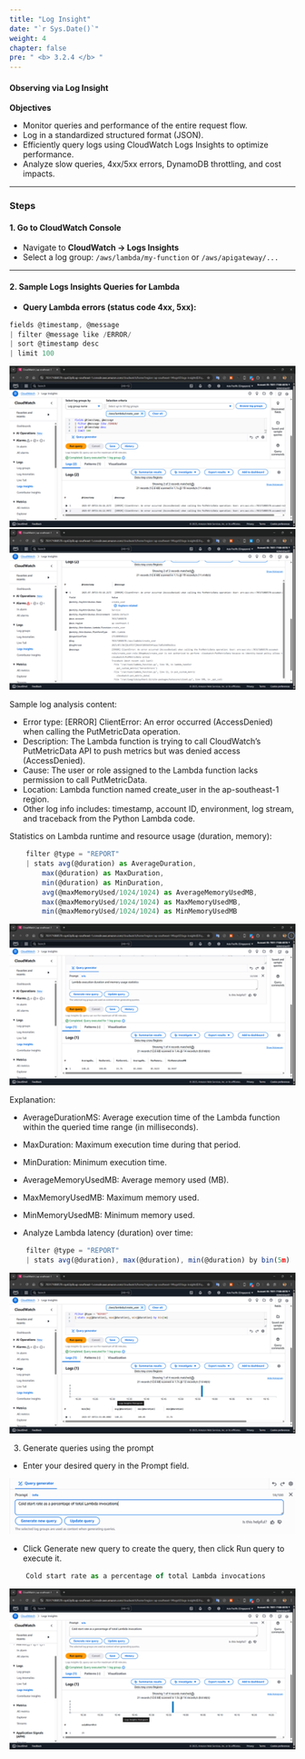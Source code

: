 ```yaml
---
title: "Log Insight"
date: "`r Sys.Date()`"
weight: 4
chapter: false
pre: " <b> 3.2.4 </b> "
---
```


#### Observing via Log Insight

**Objectives**

- Monitor queries and performance of the entire request flow.
- Log in a standardized structured format (JSON).
- Efficiently query logs using CloudWatch Logs Insights to optimize performance.
- Analyze slow queries, 4xx/5xx errors, DynamoDB throttling, and cost impacts.

---

### Steps

#### 1. Go to **CloudWatch Console**

- Navigate to **CloudWatch → Logs Insights**
- Select a log group: `/aws/lambda/my-function` or `/aws/apigateway/...`

---

#### 2. Sample Logs Insights Queries for Lambda

- **Query Lambda errors (status code 4xx, 5xx):**

```js
fields @timestamp, @message
| filter @message like /ERROR/
| sort @timestamp desc
| limit 100
```

![Connect](/images/Insight/insight2.png)
![Connect](/images/Insight/insight1.png)

Sample log analysis content:

- Error type: [ERROR] ClientError: An error occurred (AccessDenied) when calling the PutMetricData operation.
- Description: The Lambda function is trying to call CloudWatch’s PutMetricData API to push metrics but was denied access (AccessDenied).
- Cause: The user or role assigned to the Lambda function lacks permission to call PutMetricData.
- Location: Lambda function named create_user in the ap-southeast-1 region.
- Other log info includes: timestamp, account ID, environment, log stream, and traceback from the Python Lambda code.

Statistics on Lambda runtime and resource usage (duration, memory):

```js
	filter @type = "REPORT"
	| stats avg(@duration) as AverageDuration,
        max(@duration) as MaxDuration,
        min(@duration) as MinDuration,
        avg(@maxMemoryUsed/1024/1024) as AverageMemoryUsedMB,
        max(@maxMemoryUsed/1024/1024) as MaxMemoryUsedMB,
        min(@maxMemoryUsed/1024/1024) as MinMemoryUsedMB
```

![Connect](/images/Insight/insight3.png)

Explanation:

- AverageDurationMS: Average execution time of the Lambda function within the queried time range (in milliseconds).
- MaxDuration: Maximum execution time during that period.
- MinDuration: Minimum execution time.
- AverageMemoryUsedMB: Average memory used (MB).
- MaxMemoryUsedMB: Maximum memory used.
- MinMemoryUsedMB: Minimum memory used.

- Analyze Lambda latency (duration) over time:

```js
	filter @type = "REPORT"
	| stats avg(@duration), max(@duration), min(@duration) by bin(5m)
```

![Connect](/images/Insight/insight4.png)

3. Generate queries using the prompt

- Enter your desired query in the Prompt field.

![Connect](/images/Insight/insight5.png)

- Click Generate new query to create the query, then click Run query to execute it.

```js
	Cold start rate as a percentage of total Lambda invocations
```

![Connect](/images/Insight/insight6.png)
